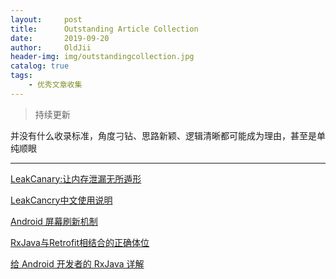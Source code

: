 ```yaml
---
layout:     post
title:      Outstanding Article Collection
date:       2019-09-20
author:     OldJii
header-img: img/outstandingcollection.jpg
catalog: true
tags:
    - 优秀文章收集
---
```

> 持续更新

并没有什么收录标准，角度刁钻、思路新颖、逻辑清晰都可能成为理由，甚至是单纯顺眼

---
[LeakCanary:让内存泄漏无所遁形](https://www.liaohuqiu.net/cn/posts/leak-canary/)

[LeakCancry中文使用说明](https://www.liaohuqiu.net/cn/posts/leak-canary-read-me/)

[Android 屏幕刷新机制](https://www.jianshu.com/p/0d00cb85fdf3)

[RxJava与Retrofit相结合的正确体位](https://tough1985.github.io/2016/03/15/how-to-use-Retrofit-with-Rxjava.html#rxjavaretrofit)

[给 Android 开发者的 RxJava 详解](http://gank.io/post/560e15be2dca930e00da1083)

